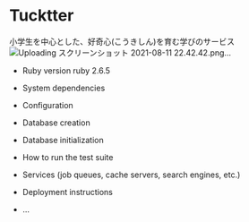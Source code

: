 # Tucktter
小学生を中心とした、好奇心(こうきしん)を育む学びのサービス
![Uploading スクリーンショット 2021-08-11 22.42.42.png…]()

* Ruby version
ruby 2.6.5
* System dependencies

* Configuration

* Database creation

* Database initialization

* How to run the test suite

* Services (job queues, cache servers, search engines, etc.)

* Deployment instructions

* ...
